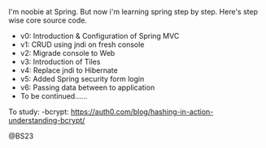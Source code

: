 I'm noobie at Spring. But now i'm learning spring step by step. Here's step wise core source code.
  - v0: Introduction & Configuration of Spring MVC
  - v1: CRUD using jndi on fresh console
  - v2: Migrade console to Web
  - v3: Introduction of Tiles
  - v4: Replace jndi to Hibernate
  - v5: Added Spring security form login
  - v6: Passing data between to application
  - To be continued......



To study:
  -bcrypt: https://auth0.com/blog/hashing-in-action-understanding-bcrypt/
  


@BS23
